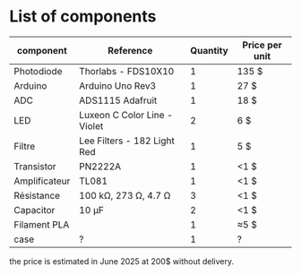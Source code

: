 # List of components

| component | Reference | Quantity | Price per unit |
|-----------|-----------|----------|---------------|
| Photodiode | Thorlabs - FDS10X10 | 1 | 135 $ |
| Arduino | Arduino Uno Rev3 | 1 | 27 $ |
| ADC | ADS1115 Adafruit | 1 | 18 $ |
| LED | Luxeon C Color Line - Violet | 2 | 6 $ |
| Filtre | Lee Filters - 182 Light Red | 1 | 5 $ |
| Transistor | PN2222A | 1 | <1 $ |
| Amplificateur | TL081 | 1 | <1 $ |
| Résistance | 100 kΩ, 273 Ω, 4.7 Ω | 3 | <1 $ |
| Capacitor | 10 μF | 2 | <1 $ |
| Filament PLA | | 1 | ≈5 $ |
| case | ? | 1 | ? |

the price is estimated in June 2025 at 200$ without delivery.
